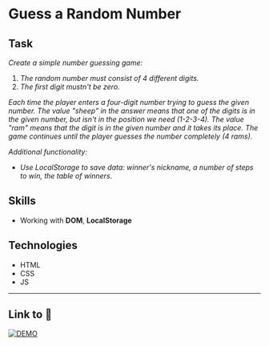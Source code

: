# Guess a Random Number

## Task
*Create a simple number guessing game:*
1. *The random number must consist of 4 different digits.*
2. *The first digit mustn't be zero.*

*Each time the player enters a four-digit number trying to guess the given number. The value "sheep" in the answer means that one of the digits is in the given number, but isn't in the position we need (1-2-3-4). The value "ram" means that the digit is in the given number and it takes its place. The game continues until the player guesses the number completely (4 rams).*

*Additional functionality:*
- *Use LocalStorage to save data: winner's nickname, a number of steps to win, the table of winners.*

## Skills
- Working with **DOM**, **LocalStorage**

## Technologies
- HTML
- CSS
- JS

---
## Link to :link:
[![DEMO](https://img.shields.io/badge/-DEMO-black?style=flat)](https://bespacefor.github.io/guess-a-number/)
